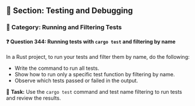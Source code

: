 ## 📘 Section: Testing and Debugging  
### 🔹 Category: Running and Filtering Tests  
#### ❓ Question 344: Running tests with `cargo test` and filtering by name

In a Rust project, to run your tests and filter them by name, do the following:

- Write the command to run all tests.
- Show how to run only a specific test function by filtering by name.
- Observe which tests passed or failed in the output.

🔧 **Task:** Use the `cargo test` command and test name filtering to run tests and review the results.
